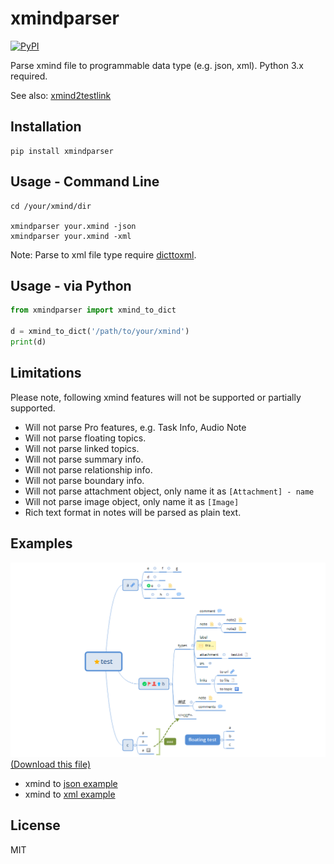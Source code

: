 # xmindparser

[![PyPI](https://img.shields.io/pypi/v/xmindparser.svg)](https://pypi.org/project/xmindparser/)

Parse xmind file to programmable data type (e.g. json, xml). Python 3.x required.

See also: [xmind2testlink](https://github.com/tobyqin/xmind2testlink)

## Installation

```shell
pip install xmindparser
```

## Usage - Command Line

```shell
cd /your/xmind/dir

xmindparser your.xmind -json
xmindparser your.xmind -xml
```

Note: Parse to xml file type require [dicttoxml](https://pypi.org/project/dicttoxml/).

## Usage - via Python

```python
from xmindparser import xmind_to_dict

d = xmind_to_dict('/path/to/your/xmind')
print(d)
```

## Limitations

Please note, following xmind features will not be supported or partially supported.

- Will not parse Pro features, e.g. Task Info, Audio Note
- Will not parse floating topics.
- Will not parse linked topics.
- Will not parse summary info.
- Will not parse relationship info.
- Will not parse boundary info.
- Will not parse attachment object, only name it as `[Attachment] - name`
- Will not parse image object, only name it as `[Image]`
- Rich text format in notes will be parsed as plain text.

## Examples

![Xmind Example](doc/xmind.png)
[(Download this file)](tests/test.xmind)

- xmind to [json example](doc/example.json)
- xmind to [xml example](doc/example.xml)

## License

MIT